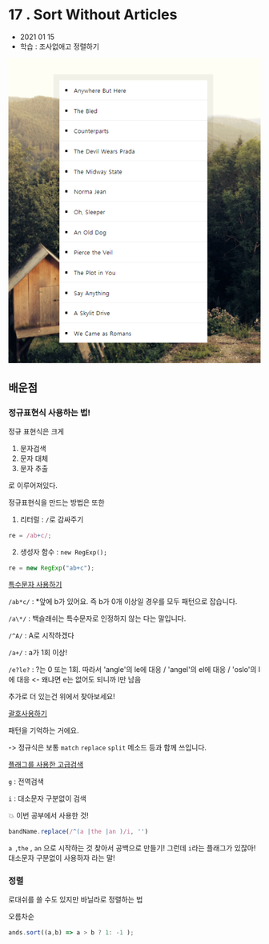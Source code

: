 # 17 . Sort Without Articles

- 2021 01 15
- 학습 : 조사없애고 정렬하기

![17](../image/17.png)

## 배운점

### 정규표현식 사용하는 법!

정규 표현식은 크게

1. 문자검색
2. 문자 대체
3. 문자 추출

로 이루어져있다.

정규표현식을 만드는 방법은 또한 

1. 리터럴 : `/`로 감싸주기

```javascript
re = /ab+c/;
```

2. 생성자 함수 : `new RegExp();`

```javascript
re = new RegExp("ab+c");
```

[특수문자 사용하기](https://developer.mozilla.org/ko/docs/Web/JavaScript/Guide/%EC%A0%95%EA%B7%9C%EC%8B%9D#%ED%8A%B9%EC%88%98_%EB%AC%B8%EC%9E%90_%EC%82%AC%EC%9A%A9%ED%95%98%EA%B8%B0)

`/ab*c/` : *앞에 b가 있어요. 즉 b가 0개 이상일 경우를 모두 패턴으로 잡습니다.

`/a\*/` : 백슬래쉬는 특수문자로 인정하지 않는 다는 말입니다.

`/^A/` : A로 시작하겠다

`/a+/`  : a가 1회 이상!

`/e?le?` : ?는 0 또는 1회. 따라서 'angle'의 le에 대응 / 'angel'의 el에 대응 / 'oslo'의 l에 대응 <- 왜냐면 e는 없어도 되니까 l만 남음

추가로 더 있는건 위에서 찾아보세요!

[괄호사용하기](https://developer.mozilla.org/ko/docs/Web/JavaScript/Guide/%EC%A0%95%EA%B7%9C%EC%8B%9D#%EA%B4%84%ED%98%B8%EB%A5%BC_%EC%82%AC%EC%9A%A9%ED%95%98%EA%B8%B0)

패턴을 기억하는 거에요.



-> 정규식은 보통 `match` `replace` `split` 메소드 등과 함께 쓰입니다.

[플래그를 사용한 고급검색](https://developer.mozilla.org/ko/docs/Web/JavaScript/Guide/%EC%A0%95%EA%B7%9C%EC%8B%9D#%ED%94%8C%EB%9E%98%EA%B7%B8%EB%A5%BC_%EC%82%AC%EC%9A%A9%ED%95%9C_%EA%B3%A0%EA%B8%89%EA%B2%80%EC%83%89)

`g` : 전역검색

`i` : 대소문자 구분없이 검색



💥 이번 공부에서 사용한 것!

```javascript
bandName.replace(/^(a |the |an )/i, '')
```

`a `,`the` , `an` 으로 시작하는 것 찾아서 공백으로 만들기! 그런데 `i`라는 플래그가 있잖아! 대소문자 구분없이 사용하자 라는 말!

### 정렬

로대쉬를 쓸 수도 있지만 바닐라로 정렬하는 법

오름차순

```javascript
ands.sort((a,b) => a > b ? 1: -1 );
```

